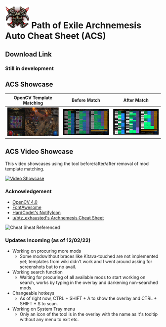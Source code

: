 # ![Kitava's Touched](Resources/Logo.png) Path of Exile Archnemesis Auto Cheat Sheet (ACS)

## Download Link

### Still in development

## ACS Showcase 
| OpenCV Template Matching | Before Match | After Match |
| :---: | :---: | :---: |
|![](Resources/Showcase/Showcase_1.JPG)| ![](Resources/Showcase/Showcase_2.JPG)| ![](Resources/Showcase/Showcase_3.JPG)|

## ACS Video Showcase

This video showcases using the tool before/after/after removal of mod template matching.

[![Video Showcase](https://img.youtube.com/vi/1dJZwOJwuFQ/0.jpg)](https://youtu.be/1dJZwOJwuFQ)

### Acknowledgement

- [OpenCV 4.0](https://opencv.org/opencv-4-0/)
- [FontAwesome](https://fontawesome.com/)
- [HardCodet's NotifyIcon](http://www.hardcodet.net/wpf-notifyicon)
- [u/btz_exhausted's Archnemesis Cheat Sheet](https://www.reddit.com/r/pathofexile/comments/smvzgw/archnemesis_recipes_and_rewards_cheat_sheet/)

![Cheat Sheat Referenced](https://i.redd.it/s32npw296gg81.png)

### Updates Incoming (as of 12/02/22)

- Working on procuring more mods
    - Some modswithout braces like Kitava-touched are not implemented yet; templates from wiki didn't work and I went around asking for screenshots but to no avail.
- Working search function
    - Waiting for procuring of all available mods to start working on search, works by typing in the overlay and darkening non-searched mods.
- Changeable hotkeys
    - As of right now, CTRL + SHIFT + A to show the overlay and CTRL + SHIFT + S to scan.
- Working on System Tray menu
    - Only an icon of the tool is in the overlay with the name as it's tooltip without any menu to exit etc.
